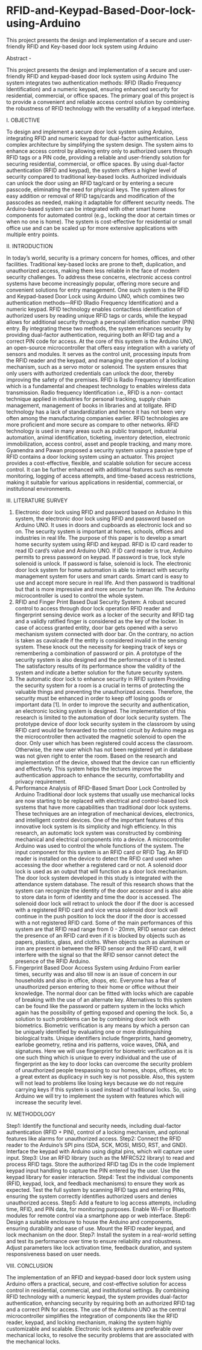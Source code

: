 # RFID-and-Keypad-Based-Door-lock-using-Arduino
This project presents the design and implementation of a secure and user-friendly RFID and Key-based door lock system using Arduino

Abstract - 

This project presents the design and implementation of a secure and user-friendly RFID and keypad-based door lock system using Arduino The system integrates two authentication methods: RFID (Radio Frequency Identification) and a numeric keypad, ensuring enhanced security
for residential, commercial, or office spaces. The primary goal of this project is to provide a convenient and reliable access control solution by combining the robustness of RFID technology with the versatility of a keypad interface.

I. OBJECTIVE

To design and implement a secure door lock system using Arduino, integrating RFID and numeric keypad for dual-factor authentication.
Less complex architecture by simplifying the system design. The system aims to enhance access control by allowing entry only to authorized users through RFID tags or a PIN code, providing a reliable and user-friendly solution for securing residential, commercial,
or office spaces. By using dual-factor authentication (RFID and keypad), the system offers a higher level of security
compared to traditional key-based locks. Authorized individuals can unlock the door using an RFID tag/card or by entering a secure passcode, eliminating the need for physical keys. The system allows for easy addition or removal of RFID tags/cards and modification of the passcodes as needed, making it adaptable for different security needs.
The Arduino-based system can be integrated with other smart home components for automated control
(e.g., locking the door at certain times or when no one is home).
The system is cost-effective for residential or small office use and can be scaled up for more extensive
applications with multiple entry points.

II. INTRODUCTION

In today’s world, security is a primary concern for homes, offices, and other facilities. Traditional key-based locks are prone to theft, duplication, and unauthorized access, making them less reliable in the face of modern security challenges. To address these concerns, electronic access control systems have become increasingly popular, offering more secure and convenient solutions for entry
management.
One such system is the RFID and Keypad-based Door Lock using Arduino UNO, which combines two authentication methods—RFID (Radio Frequency Identification) and a numeric keypad. RFID technology enables contactless identification of authorized users by reading unique RFID tags or cards, while the keypad allows for additional security through a personal identification number (PIN) entry. By integrating these two methods, the system enhances security by providing dual-factor authentication, requiring both an RFID tag and a correct PIN code for access. At the core of this system is the Arduino UNO, an open-source microcontroller that offers easy integration with a variety of sensors and modules. It serves as the control unit, processing inputs from the RFID reader and the keypad, and managing the operation of a locking mechanism, such as a servo motor or solenoid. The system ensures that only users with authorized credentials can unlock the door, thereby improving the safety of the premises. RFID is Radio Frequency Identification which is a fundamental and cheapest technology to enables wireless data transmission. Radio frequency Identification i.e., RFID is a non- contact technique applied in industries for personal tracking, supply chain management, management of books in libraries and at tollgate. RFID technology has a lack of standardization and hence it has not been very often among the manufacturing companies earlier. RFID technologies are more proficient and more secure as compare to other networks. RFID technology is used in many areas such as public transport, industrial automation, animal identification, ticketing, inventory detection, electronic immobilization, access control, asset and people tracking, and many more. Gyanendra and Pawan proposed a security system using a passive type of RFID contains a door locking system using an actuator. This project provides a cost-effective, flexible, and scalable solution for secure access control. It can be further enhanced with additional features such as remote monitoring, logging of access attempts, and time-based access restrictions, making it suitable for various applications in residential, commercial, or institutional environments.

III. LITERATURE SURVEY

1. Electronic door lock using RFID and password based on Arduino
In this system, the electronic door lock using RFID and password based on Arduino UNO. It uses in doors and cupboards as electronic lock and so on. The security system is important at homes, schools, offices and industries in real life. The purpose of this paper is to develop a smart home security system using RFID and keypad. RFID is ID card reader to read ID card’s value and Arduino UNO. If ID card reader is true, Arduino permits to press password on keypad. If password is true, lock style solenoid is unlock. If password is false, solenoid is lock. The electronic door lock system for home automation is able to interact with security management system for users and smart cards. Smart card is easy to use and accept more secure in real life. And then password is traditional but that is more impressive and more secure for human life. The Arduino microcontroller is used to control the whole system.
2. RFID and Finger Print Based Dual Security System: A robust
secured control to access through door lock operation RFID reader and fingerprint sensing device work as a locker of the security and RFID tag and a validly ratified finger is considered as the key of the locker. In case of access granted entity, door bar gets opened with a servo mechanism system connected with door bar. On the contrary, no action is taken as cavalcade if the entity is considered invalid in the sensing system. These knock out the necessity for keeping track of keys or remembering a combination of password or pin. A prototype of the security system is also designed and the performance of it is tested. The satisfactory results of its performance show the validity of the system and indicate a better solution for the future security system.
3. The automatic door lock to enhance security in RFID system Providing the security system for a room is a crucial in terms of protecting the valuable things and preventing the unauthorized access. Therefore, the security must be enhanced in order to keep off losing goods or important data [1]. In order to improve the security and authentication, an electronic locking system is designed. The implementation of this research is limited to the automation of door lock security system. The prototype device of door lock security system in the classroom by using RFID card would be forwarded to the control circuit by Arduino mega as the microcontroller then activated the magnetic solenoid to open the door. Only user which has been registered could access the classroom. Otherwise, the new user which has not been registered yet in database was not given right to enter the room. Based on the research and implementation of the device, showed that the device can run efficiently and effectively. This system helps the lectures improve the authentication approach to enhance the security, comfortability and privacy requirement.
4. Performance Analysis of RFID-Based Smart Door Lock Controlled by Arduino
Traditional door lock systems that usually use mechanical locks are now starting to be replaced with electrical and control-based lock systems that have more capabilities than traditional door lock systems. These techniques are an integration of mechanical devices, electronics, and intelligent control devices. One of the important features of this innovative lock system is its simplicity and high efficiency. In this research, an automatic lock system was constructed by combining mechanical and electrical components into a device. A microcontroller Arduino was used to control the whole functions of the system. The input component for this system is an RFID card or RFID Tag. An RFID reader is installed on the device to detect the RFID card used when accessing the door whether a registered card or not. A solenoid door lock is used as an output that will function as a door lock mechanism. The door lock system developed in this study is integrated with the attendance system database. The result of this research shows that the system can recognize the identity of the door accessor and is also able to store data in form of identity and time the door is accessed. The solenoid door lock will retract to unlock the door if the door is accessed with a registered RFID card and vice versa solenoid door lock will continue in the push position to lock the door if the door is accessed with a not registered RFID card. Some of the main performances of this system are that RFID read range from 0 - 20mm, RFID sensor can detect the presence of an RFID card even if it is blocked by objects such as papers, plastics, glass, and cloths. When objects such as aluminum or iron are present in between the RFID sensor and the RFID card, it will interfere with the signal so that the RFID sensor cannot detect the presence of the RFID Arduino.
5. Fingerprint Based Door Access System using Arduino From earlier times, security was and also till now is an issue of concern in our households and also in office, shops, etc. Everyone has a fear of unauthorized person entering to their home or office without their knowledge. The normal door can be fitted with locks which are capable of breaking with the use of an alternate key. Alternatives to this system can be found like the password or pattern system in the locks which again has the possibility of getting exposed and opening the lock. So, a solution to such problems can be by combining door lock with biometrics. Biometric verification is any means by which a person can be uniquely identified by evaluating one or more distinguishing biological traits. Unique identifiers include fingerprints, hand geometry, earlobe geometry, retina and iris patterns, voice waves, DNA, and signatures. Here we will use fingerprint for biometric verification as it is one such thing which is unique to every individual and the use of fingerprint as the key to door locks can overcome the security problem of unauthorized people trespassing to our homes, shops, offices, etc to a great extent as duplicacy in such key is not possible. Also, this system will not lead to problems like losing keys because we do not require carrying keys if this system is used instead of traditional locks. So, using Arduino we will try to implement the system with features which will increase the security level.

IV. METHODOLOGY

Step1: Identify the functional and security needs, including dual-factor authentication (RFID + PIN), control of a locking mechanism, and optional features like alarms for unauthorized access.
Step2: Connect the RFID reader to the Arduino’s SPI pins (SDA, SCK, MOSI, MISO, RST, and GND). Interface the keypad with Arduino using digital pins, which will capture user input.
Step3: Use an RFID library (such as the MFRC522 library) to read and process RFID tags. Store the authorized RFID tag IDs in the code Implement keypad input handling to capture the PIN entered by the user. Use the keypad library for easier interaction.
Step4: Test the individual components (RFID, keypad, lock, and feedback mechanisms) to ensure they work as expected. Test the full system by scanning RFID tags and entering PINs, ensuring the system correctly identifies authorized users and denies unauthorized access.
Step5: Add a feature to log access attempts, including time, RFID, and PIN data, for monitoring purposes. Enable Wi-Fi or Bluetooth modules for remote control via a smartphone app or web interface.
Step6: Design a suitable enclosure to house the Arduino and components, ensuring durability and ease of use. Mount the RFID reader keypad, and lock mechanism on the door.
Step7: Install the system in a real-world setting and test its performance over time to ensure reliability and robustness. Adjust parameters like lock activation time, feedback duration, and system responsiveness based on user needs.

VIII. CONCLUSION

The implementation of an RFID and keypad-based door lock system using Arduino offers a practical, secure, and cost-effective solution for access control in residential, commercial, and institutional settings. By combining RFID technology with a numeric keypad, the system provides dual-factor authentication, enhancing security by requiring both an authorized RFID tag and a correct PIN for access. The use of the Arduino UNO as the central microcontroller simplifies the integration of components like the RFID reader, keypad, and locking mechanism, making the system highly customizable and scalable. Electronic lock systems are preferable over mechanical locks, to resolve the security problems that are associated with the mechanical locks.
